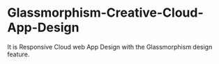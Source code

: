 # Glassmorphism-Creative-Cloud-App-Design
It is Responsive Cloud web App Design with the Glassmorphism design feature.
